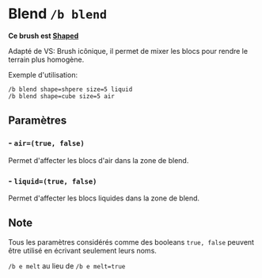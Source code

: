 # Blend `/b blend` 

**Ce brush est [Shaped](ShapedBrush.md)**

Adapté de VS: Brush icônique, il permet de mixer les blocs pour rendre le terrain plus homogène.

Exemple d'utilisation: 
```
/b blend shape=shpere size=5 liquid 
/b blend shape=cube size=5 air
```

## Paramètres

### - `air=(true, false)`

Permet d'affecter les blocs d'air dans la zone de blend.

### - `liquid=(true, false)`

Permet d'affecter les blocs liquides dans la zone de blend.

## Note

Tous les paramètres considérés comme des booleans `true, false` peuvent être utilisé en écrivant seulement leurs noms.

`/b e melt` au lieu de `/b e melt=true`